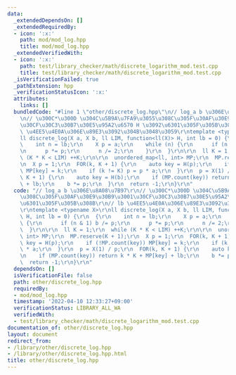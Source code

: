 ```yaml
---
data:
  _extendedDependsOn: []
  _extendedRequiredBy:
  - icon: ':x:'
    path: mod/mod_log.hpp
    title: mod/mod_log.hpp
  _extendedVerifiedWith:
  - icon: ':x:'
    path: test/library_checker/math/discrete_logarithm_mod.test.cpp
    title: test/library_checker/math/discrete_logarithm_mod.test.cpp
  _isVerificationFailed: true
  _pathExtension: hpp
  _verificationStatusIcon: ':x:'
  attributes:
    links: []
  bundledCode: "#line 1 \"other/discrete_log.hpp\"\n// log_a b \u306E\u8A08\u7B97\r\
    \n// \u300C*\u300D \u304C\u5B9A\u7FA9\u3055\u308C\u305F\u30AF\u30E9\u30B9\u3001\
    \u30CF\u30C3\u30B7\u30E5\u95A2\u6570 H \u3092\u6301\u305F\u305B\u308B\r\n// lb\
    \ \u4EE5\u4E0A\u306E\u89E3\u3092\u304B\u3048\u3059\r\ntemplate <typename X>\r\n\
    ll discrete_log(X a, X b, ll LIM, function<ll(X)> H, int lb = 0) {\r\n  {\r\n\
    \    int n = lb;\r\n    X p = a;\r\n    while (n) {\r\n      if (n & 1) b /= p;\r\
    \n      p *= p;\r\n      n /= 2;\r\n    }\r\n  }\r\n\r\n  ll K = 1;\r\n  while\
    \ (K * K < LIM) ++K;\r\n\r\n  unordered_map<ll, int> MP;\r\n  MP.reserve(K + 1);\r\
    \n  X p = 1;\r\n  FOR(k, K + 1) {\r\n    auto key = H(p);\r\n    if (!MP.count(key))\
    \ MP[key] = k;\r\n    if (k != K) p = p * a;\r\n  }\r\n  p = X(1) / p;\r\n  FOR(k,\
    \ K + 1) {\r\n    auto key = H(b);\r\n    if (MP.count(key)) return k * K + MP[key]\
    \ + lb;\r\n    b *= p;\r\n  }\r\n  return -1;\r\n}\r\n"
  code: "// log_a b \u306E\u8A08\u7B97\r\n// \u300C*\u300D \u304C\u5B9A\u7FA9\u3055\
    \u308C\u305F\u30AF\u30E9\u30B9\u3001\u30CF\u30C3\u30B7\u30E5\u95A2\u6570 H \u3092\
    \u6301\u305F\u305B\u308B\r\n// lb \u4EE5\u4E0A\u306E\u89E3\u3092\u304B\u3048\u3059\
    \r\ntemplate <typename X>\r\nll discrete_log(X a, X b, ll LIM, function<ll(X)>\
    \ H, int lb = 0) {\r\n  {\r\n    int n = lb;\r\n    X p = a;\r\n    while (n)\
    \ {\r\n      if (n & 1) b /= p;\r\n      p *= p;\r\n      n /= 2;\r\n    }\r\n\
    \  }\r\n\r\n  ll K = 1;\r\n  while (K * K < LIM) ++K;\r\n\r\n  unordered_map<ll,\
    \ int> MP;\r\n  MP.reserve(K + 1);\r\n  X p = 1;\r\n  FOR(k, K + 1) {\r\n    auto\
    \ key = H(p);\r\n    if (!MP.count(key)) MP[key] = k;\r\n    if (k != K) p = p\
    \ * a;\r\n  }\r\n  p = X(1) / p;\r\n  FOR(k, K + 1) {\r\n    auto key = H(b);\r\
    \n    if (MP.count(key)) return k * K + MP[key] + lb;\r\n    b *= p;\r\n  }\r\n\
    \  return -1;\r\n}\r\n"
  dependsOn: []
  isVerificationFile: false
  path: other/discrete_log.hpp
  requiredBy:
  - mod/mod_log.hpp
  timestamp: '2022-04-10 12:33:27+09:00'
  verificationStatus: LIBRARY_ALL_WA
  verifiedWith:
  - test/library_checker/math/discrete_logarithm_mod.test.cpp
documentation_of: other/discrete_log.hpp
layout: document
redirect_from:
- /library/other/discrete_log.hpp
- /library/other/discrete_log.hpp.html
title: other/discrete_log.hpp
---
```

